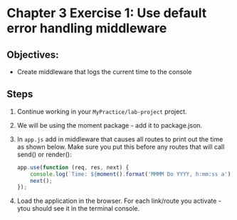 # Chapter 3 Exercise 1: Use default error handling middleware

## Objectives:
* Create middleware that logs the current time to the console


## Steps

1. Continue working in your `MyPractice/lab-project` project. 

1. We will be using the moment package - add it to package.json.

1. In `app.js` add in middleware that causes all routes to print out the time as shown below. Make sure you put this before any routes that will call send() or render():

    ``` javascript
    app.use(function (req, res, next) {
        console.log(`Time: ${moment().format('MMMM Do YYYY, h:mm:ss a')}  `);
        next();
    });
    ``` 

1. Load the application in the browser. For each link/route you activate - ytou should see it in the terminal console.